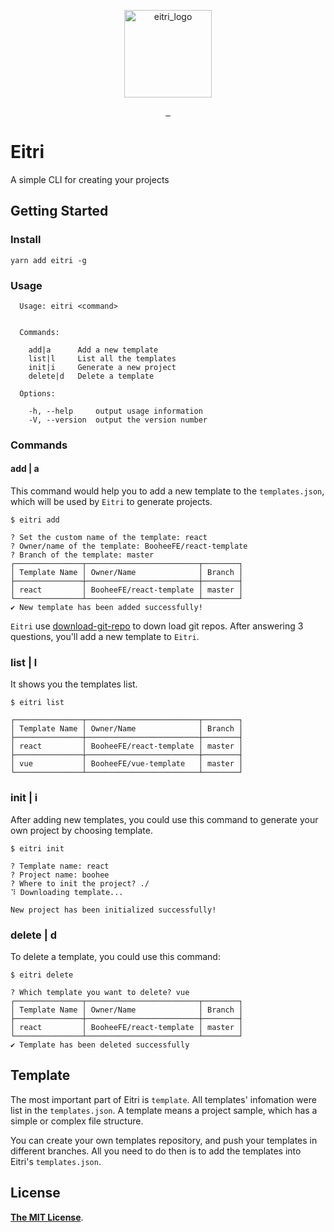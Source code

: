 <p align="center">
	<img width="140" src="https://up.boohee.cn/house/u/fe/logo/eitri.png" alt="eitri_logo">
</p>
<p align="center">
	<a href="https://www.npmjs.com/package/eitri">
		<img src="https://img.shields.io/npm/v/eitri.svg" alt="">
	</a>
	<a href="https://www.npmjs.com/package/eitri">
		<img src="https://img.shields.io/npm/dt/eitri.svg" alt="">
	</a>
	<a href="LICENSE">
		<img src="https://img.shields.io/npm/l/eitri.svg" alt="">
	</a>
</p>

# Eitri
A simple CLI for creating your projects

## Getting Started

### Install

```shell
yarn add eitri -g
```
### Usage

```
  Usage: eitri <command>


  Commands:

    add|a      Add a new template
    list|l     List all the templates
    init|i     Generate a new project
    delete|d   Delete a template

  Options:

    -h, --help     output usage information
    -V, --version  output the version number
```

### Commands
#### add | a
This command would help you to add a new template to the `templates.json`, which will be used by `Eitri` to generate projects.
```
$ eitri add

? Set the custom name of the template: react
? Owner/name of the template: BooheeFE/react-template
? Branch of the template: master
┌───────────────┬─────────────────────────┬────────┐
│ Template Name │ Owner/Name              │ Branch │
├───────────────┼─────────────────────────┼────────┤
│ react         │ BooheeFE/react-template │ master │
└───────────────┴─────────────────────────┴────────┘
✔ New template has been added successfully!
```
`Eitri` use [download-git-repo](https://github.com/flipxfx/download-git-repo) to down load git repos. After answering 3 questions, you'll add a new template to `Eitri`.

### list | l
It shows you the templates list.
```
$ eitri list

┌───────────────┬─────────────────────────┬────────┐
│ Template Name │ Owner/Name              │ Branch │
├───────────────┼─────────────────────────┼────────┤
│ react         │ BooheeFE/react-template │ master │
├───────────────┼─────────────────────────┼────────┤
│ vue           │ BooheeFE/vue-template   │ master │
└───────────────┴─────────────────────────┴────────┘
```

### init | i
After adding new templates, you could use this command to generate your own project by choosing template.
```
$ eitri init

? Template name: react
? Project name: boohee
? Where to init the project? ./
⠹ Downloading template...

New project has been initialized successfully!
```

### delete | d
To delete a template, you could use this command:
```
$ eitri delete

? Which template you want to delete? vue
┌───────────────┬─────────────────────────┬────────┐
│ Template Name │ Owner/Name              │ Branch │
├───────────────┼─────────────────────────┼────────┤
│ react         │ BooheeFE/react-template │ master │
└───────────────┴─────────────────────────┴────────┘
✔ Template has been deleted successfully
```
## Template
The most important part of Eitri is `template`. All templates' infomation were list in the `templates.json`.
A template means a project sample, which has a simple or complex file structure.

You can create your own templates repository, and push your templates in different branches. All you need to do then is to add the templates into Eitri's `templates.json`.

## License

[**The MIT License**](LICENSE).

